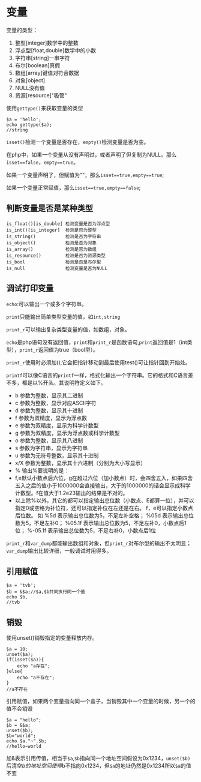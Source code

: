 # 变量 #
变量的类型：

1. 整型[integer]数学中的整数
2. 浮点型[float,double]数学中的小数
3. 字符串[string]一串字符
4. 布尔[boolean]真假
5. 数组[array]键值对符合数据
6. 对象[object]
7. NULL没有值
8. 资源[resource]"吸管"

使用`gettype()`来获取变量的类型

	$a = 'hello';
	echo gettype($a);
	//string

`isset()`检测一个变量是否存在，`empty()`检测变量是否为空。

在php中，如果一个变量从没有声明过，或者声明了但复制为NULL。那么`isset==false`，`empty==true`。

如果一个变量声明了，但赋值为""，那么`isset==true,empty==true`;

如果一个变量正常赋值，那么`isset==true,empty==false`;

## 判断变量是否是某种类型 ##
	is_float()[is_double] 检测变量是否为浮点型
	is_int()[is_integer]  检测是否为整型
	is_string()			  检测是否为字符串
	is_object()			  检测是否为对象
	is_array()			  检测是否为数组
	is_resource() 		  检测是否为资源类型
	is_bool				  检测是否是布尔型
	is_null				  检测变量是否为NULL
## 调试打印变量 ##
`echo`:可以输出一个或多个字符串。

`print`只能输出简单类型变量的值，如`int,string`

`print_r`可以输出复杂类型变量的值，如数组，对象。

`echo`是php语句没有返回值，`print`和`print_r`是函数语句,`print`返回值是1（int类型），`print_r`返回值为true（bool型）。

`print_r`使用时必须加(),它会把指针移动到最后使用test()可让指针回到开始处。

`printf`可以像C语言的`printf`一样，格式化输出一个字符串。它的格式和C语言差不多，都是以%开头。其说明符定义如下。

- b 参数为整数，显示其二进制
- c 参数为整数，显示对应ASCII字符
- d 参数为整数，显示其十进制
- f 参数为双精度，显示为浮点数
- e 参数为双精度，显示为科学计数型
- g 参数为双精度，显示为浮点数或科学计数型
- o 参数为整数，显示其八进制
- s 参数为字符串，显示为字符串
- u 参数为无符号整数，显示其十进制
- x/X 参数为整数，显示其十六进制（分别为大小写显示）
- % 输出%要说明的是：
- f,e默认小数点后六位，g在超过六位（加小数点）时，会四舍五入，如果四舍五入之后的值小于1000000会直接输出，大于的1000000的话会显示成科学计数型。f在值大于1.2e23输出的结果是不对的。
- 以上除%以外，其它的都可以指定输出总位数（小数点、E都算一位），并可以指定0或空格为补位符，还可以指定补位在左还是在右。
f，e可以指定小数点后位数。
如 %5d 表示输出总位数为5，不足左补空格； %05d 表示输出总位数为5，不足左补0； %05.1f 表示输出总位数为5，不足左补0，小数点后1位； %-05.1f 表示输出总位数为5，不足右补0，小数点后1位

`print_r`和`var_dump`都能输出数组和对象，但`print_r`对布尔型的输出不太明显；`var_dump`输出比较详细，一般调试时用得多。

## 引用赋值 ##
	$a = 'tvb';
	$b = &$a;//$a,$b共同执行同一个值
	echo $b,
	//tvb
## 销毁 ##
使用unset()销毁指定的变量释放内存。
	
	$a = 10;
	unset($a);
	if(isset($a)){
		echo "a存在";
	}else{
		echo "a不存在";
	}
	//a不存在
引用赋值，如果两个变量指向同一个盒子，当销毁其中一个变量的时候，另一个的值不会销毁

	$a = "hello";
	$b = &$a;
	unset($b);
	$b="world";
	echo $a."~".$b;
	//hello~world
加&表示引用传值，相当于`$a`,`$b`指向同一个地址空间假设为0x1234，`unset($b)`后清空$b的地址空间使得$b不指向0x1234，但`$a`的地址仍然是0x1234所以`$a`的值不变

